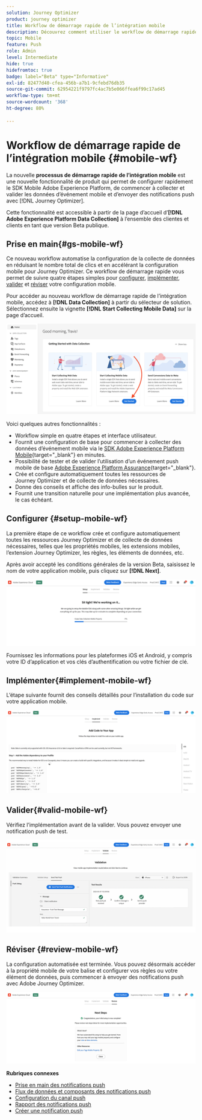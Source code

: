 ```yaml
---
solution: Journey Optimizer
product: journey optimizer
title: Workflow de démarrage rapide de l’intégration mobile
description: Découvrez comment utiliser le workflow de démarrage rapide de l’intégration mobile.
topic: Mobile
feature: Push
role: Admin
level: Intermediate
hide: true
hidefromtoc: true
badge: label="Beta" type="Informative"
exl-id: 82477d40-cfea-456b-a7b1-9cfebd76db35
source-git-commit: 62954221f9797fc4ac7b5e066ffea6f99c17ad45
workflow-type: tm+mt
source-wordcount: '368'
ht-degree: 80%

---
```


# Workflow de démarrage rapide de l’intégration mobile {#mobile-wf}

La nouvelle **processus de démarrage rapide de l’intégration mobile** est une nouvelle fonctionnalité de produit qui permet de configurer rapidement le SDK Mobile Adobe Experience Platform, de commencer à collecter et valider les données d’événement mobile et d’envoyer des notifications push avec [!DNL Journey Optimizer].

Cette fonctionnalité est accessible à partir de la page d’accueil d’**[!DNL Adobe Experience Platform Data Collection]** à l’ensemble des clientes et clients en tant que version Beta publique.

## Prise en main{#gs-mobile-wf}

Ce nouveau workflow automatise la configuration de la collecte de données en réduisant le nombre total de clics et en accélérant la configuration mobile pour Journey Optimizer. Ce workflow de démarrage rapide vous permet de suivre quatre étapes simples pour [configurer](##setup-mobile-wf), [implémenter](#implement-mobile-wf), [valider](#valid-mobile-wf) et [réviser](#review-mobile-wf) votre configuration mobile.

Pour accéder au nouveau workflow de démarrage rapide de l’intégration mobile, accédez à **[!DNL Data Collection]** à partir du sélecteur de solution. Sélectionnez ensuite la vignette **[!DNL Start Collecting Mobile Data]** sur la page d’accueil.

![](assets/mobile-wf-home.png)

Voici quelques autres fonctionnalités :

* Workflow simple en quatre étapes et interface utilisateur.
* Fournit une configuration de base pour commencer à collecter des données d’événement mobile via le [SDK Adobe Experience Platform Mobile](https://developer.adobe.com/client-sdks/documentation/){target="_blank"} en minutes.
* Possibilité de tester et de valider l’utilisation d’un événement push mobile de base [Adobe Experience Platform Assurance](https://experienceleague.adobe.com/docs/experience-platform/assurance/home.html){target="_blank"}.
* Crée et configure automatiquement toutes les ressources de Journey Optimizer et de collecte de données nécessaires.
* Donne des conseils et affiche des info-bulles sur le produit.
* Fournit une transition naturelle pour une implémentation plus avancée, le cas échéant.

## Configurer {#setup-mobile-wf}

La première étape de ce workflow crée et configure automatiquement toutes les ressources Journey Optimizer et de collecte de données nécessaires, telles que les propriétés mobiles, les extensions mobiles, l’extension Journey Optimizer, les règles, les éléments de données, etc.

Après avoir accepté les conditions générales de la version Beta, saisissez le nom de votre application mobile, puis cliquez sur **[!DNL Next]**.

![](assets/mobile-wf-setup.png)

Fournissez les informations pour les plateformes iOS et Android, y compris votre ID d’application et vos clés d’authentification ou votre fichier de clé.

## Implémenter{#implement-mobile-wf}

L’étape suivante fournit des conseils détaillés pour l’installation du code sur votre application mobile.

![](assets/mobile-wf-add-code.png)


## Valider{#valid-mobile-wf}

Vérifiez l’implémentation avant de la valider. Vous pouvez envoyer une notification push de test.

![](assets/mobile-wf-valid.png)


## Réviser {#review-mobile-wf}

La configuration automatisée est terminée. Vous pouvez désormais accéder à la propriété mobile de votre balise et configurer vos règles ou votre élément de données, puis commencer à envoyer des notifications push avec Adobe Journey Optimizer.

![](assets/mobile-wf-done.png)


**Rubriques connexes**

* [Prise en main des notifications push](get-started-push.md)
* [Flux de données et composants des notifications push](push-gs.md)
* [Configuration du canal push](push-configuration.md)
* [Rapport des notifications push](../reports/journey-global-report.md#push-global)
* [Créer une notification push](create-push.md)
